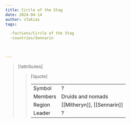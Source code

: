 ```yaml
---
title: Circle of the Stag
date: 2024-04-14
author: sfakias
tags:

  -factions/Circle of the Stag
  -countries/Sennarin
  

 
---
```

> [!attributes]
> 
> > [!quote]
> >
> > | | |
> > | --- | --- |
> > | Symbol | ? |
> > | Members | Druids and nomads |
> > | Region | [[Mitheryn]], [[Sennarin]] |
> > | Leader | ? |

